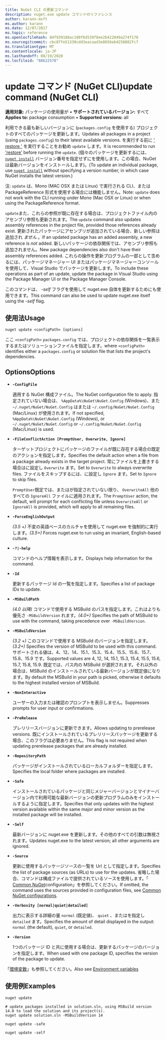 ```yaml
---
title: NuGet CLI の更新コマンド
description: nuget.exe update コマンドのリファレンス
author: karann-msft
ms.author: karann
ms.date: 12/07/2017
ms.topic: reference
ms.openlocfilehash: 84f939188ac190f6d539f8ee2b422049a274f178
ms.sourcegitcommit: cbc87fe51330cdd3eacaad3e8656eb4258882fc7
ms.translationtype: MT
ms.contentlocale: ja-JP
ms.lasthandoff: 08/19/2020
ms.locfileid: "88622578"
---
```

# <a name="update-command-nuget-cli"></a><span data-ttu-id="33d68-103">update コマンド (NuGet CLI)</span><span class="sxs-lookup"><span data-stu-id="33d68-103">update command (NuGet CLI)</span></span>

<span data-ttu-id="33d68-104">**適用対象:** パッケージの使用量が &bullet; **サポートされているバージョン:** すべて</span><span class="sxs-lookup"><span data-stu-id="33d68-104">**Applies to:** package consumption &bullet; **Supported versions:** all</span></span>

<span data-ttu-id="33d68-105">利用できる最も新しいバージョンに (`packages.config` を使用する) プロジェクトのすべてのパッケージを更新します。</span><span class="sxs-lookup"><span data-stu-id="33d68-105">Updates all packages in a project (using `packages.config`) to their latest available versions.</span></span> <span data-ttu-id="33d68-106">を実行する前に [' restore '](cli-ref-restore.md) を実行することをお勧め `update` します。</span><span class="sxs-lookup"><span data-stu-id="33d68-106">It is recommended to run ['restore'](cli-ref-restore.md) before running the `update`.</span></span> <span data-ttu-id="33d68-107">(個々のパッケージを更新するには、 [`nuget install`](cli-ref-install.md) バージョン番号を指定せずにを使用します。この場合、NuGet は最新バージョンをインストールします)。</span><span class="sxs-lookup"><span data-stu-id="33d68-107">(To update an individual package, use [`nuget install`](cli-ref-install.md) without specifying a version number, in which case NuGet installs the latest version.)</span></span>

<span data-ttu-id="33d68-108">注: `update` は、Mono (MAC OSX または Linux) で実行される CLI、または PackageReference 形式を使用する場合には機能しません。</span><span class="sxs-lookup"><span data-stu-id="33d68-108">Note: `update` does not work with the CLI running under Mono (Mac OSX or Linux) or when using the PackageReference format.</span></span>

<span data-ttu-id="33d68-109">`update`また、これらの参照が既に存在する場合は、プロジェクトファイル内のアセンブリ参照も更新されます。</span><span class="sxs-lookup"><span data-stu-id="33d68-109">The `update` command also updates assembly references in the project file, provided those references already exist.</span></span> <span data-ttu-id="33d68-110">更新されたパッケージにアセンブリが追加されている場合、新しい参照は追加され *ません* 。</span><span class="sxs-lookup"><span data-stu-id="33d68-110">If an updated package has an added assembly, a new reference is *not* added.</span></span> <span data-ttu-id="33d68-111">新しいパッケージの依存関係では、アセンブリ参照も追加されません。</span><span class="sxs-lookup"><span data-stu-id="33d68-111">New package dependencies also don't have their assembly references added.</span></span> <span data-ttu-id="33d68-112">これらの操作を更新プログラムの一部として含めるには、パッケージマネージャー UI またはパッケージマネージャーコンソールを使用して、Visual Studio でパッケージを更新します。</span><span class="sxs-lookup"><span data-stu-id="33d68-112">To include these operations as part of an update, update the package in Visual Studio using the Package Manager UI or the Package Manager Console.</span></span>

<span data-ttu-id="33d68-113">このコマンドは、 *-self* フラグを使用して nuget.exe 自体を更新するためにも使用できます。</span><span class="sxs-lookup"><span data-stu-id="33d68-113">This command can also be used to update nuget.exe itself using the *-self* flag.</span></span>

## <a name="usage"></a><span data-ttu-id="33d68-114">使用法</span><span class="sxs-lookup"><span data-stu-id="33d68-114">Usage</span></span>

```cli
nuget update <configPath> [options]
```

<span data-ttu-id="33d68-115">ここ `<configPath>` `packages.config` では、プロジェクトの依存関係を一覧表示するまたはソリューションファイルを指定します。</span><span class="sxs-lookup"><span data-stu-id="33d68-115">where `<configPath>` identifies either a `packages.config` or solution file that lists the project's dependencies.</span></span>

## <a name="options"></a><span data-ttu-id="33d68-116">Options</span><span class="sxs-lookup"><span data-stu-id="33d68-116">Options</span></span>

- **`-ConfigFile`**

  <span data-ttu-id="33d68-117">適用する NuGet 構成ファイル。</span><span class="sxs-lookup"><span data-stu-id="33d68-117">The NuGet configuration file to apply.</span></span> <span data-ttu-id="33d68-118">指定されていない場合は、 `%AppData%\NuGet\NuGet.Config` (Windows)、また `~/.nuget/NuGet/NuGet.Config` はまたは `~/.config/NuGet/NuGet.Config` (Mac/Linux) が使用されます。</span><span class="sxs-lookup"><span data-stu-id="33d68-118">If not specified, `%AppData%\NuGet\NuGet.Config` (Windows), or `~/.nuget/NuGet/NuGet.Config` or `~/.config/NuGet/NuGet.Config` (Mac/Linux) is used.</span></span>

- **`-FileConflictAction [PromptUser, Overwrite, Ignore]`**

  <span data-ttu-id="33d68-119">ターゲットプロジェクトにパッケージのファイルが既に存在する場合の既定のアクションを指定します。</span><span class="sxs-lookup"><span data-stu-id="33d68-119">Specifies the default action when a file from a package already exists in the target project.</span></span> <span data-ttu-id="33d68-120">常にファイルを上書きする場合はに設定し `Overwrite` ます。</span><span class="sxs-lookup"><span data-stu-id="33d68-120">Set to `Overwrite` to always overwrite files.</span></span> <span data-ttu-id="33d68-121">ファイルをスキップするには、に設定し `Ignore` ます。</span><span class="sxs-lookup"><span data-stu-id="33d68-121">Set to `Ignore` to skip files.</span></span>

  <span data-ttu-id="33d68-122">`PromptUser`既定では、またはが指定されていない限り、 `OverwriteAll` 他のすべての `IgnoreAll` ファイルに適用されます。</span><span class="sxs-lookup"><span data-stu-id="33d68-122">The `PromptUser` action, the default, will prompt for each conflicting file unless `OverwriteAll` or `IgnoreAll` is provided, which will apply to all remaining files.</span></span>

- **`-ForceEnglishOutput`**

  <span data-ttu-id="33d68-123">*(3.5 +)* 不変の英語ベースのカルチャを使用して nuget.exe を強制的に実行します。</span><span class="sxs-lookup"><span data-stu-id="33d68-123">*(3.5+)* Forces nuget.exe to run using an invariant, English-based culture.</span></span>

- **`-?|-help`**

  <span data-ttu-id="33d68-124">コマンドのヘルプ情報を表示します。</span><span class="sxs-lookup"><span data-stu-id="33d68-124">Displays help information for the command.</span></span>

- **`-Id`**

  <span data-ttu-id="33d68-125">更新するパッケージ Id の一覧を指定します。</span><span class="sxs-lookup"><span data-stu-id="33d68-125">Specifies a list of package IDs to update.</span></span>

- **`-MSBuildPath`**

  <span data-ttu-id="33d68-126">*(4.0 以降)* コマンドで使用する MSBuild のパスを指定します。これはよりも優先さ `-MSBuildVersion` れます。</span><span class="sxs-lookup"><span data-stu-id="33d68-126">*(4.0+)* Specifies the path of MSBuild to use with the command, taking precedence over `-MSBuildVersion`.</span></span>

- **`-MSBuildVersion`**

  <span data-ttu-id="33d68-127">*(3.2 +)* このコマンドで使用する MSBuild のバージョンを指定します。</span><span class="sxs-lookup"><span data-stu-id="33d68-127">*(3.2+)* Specifies the version of MSBuild to be used with this command.</span></span> <span data-ttu-id="33d68-128">サポートされる値は、4、12、14、15.1、15.3、15.4、15.5、15.6、15.7、15.8、15.9 です。</span><span class="sxs-lookup"><span data-stu-id="33d68-128">Supported values are 4, 12, 14, 15.1, 15.3, 15.4, 15.5, 15.6, 15.7, 15.8, 15.9.</span></span> <span data-ttu-id="33d68-129">既定では、パス内の MSBuild が選択されます。それ以外の場合は、MSBuild のインストールされている最新バージョンが既定値になります。</span><span class="sxs-lookup"><span data-stu-id="33d68-129">By default the MSBuild in your path is picked, otherwise it defaults to the highest installed version of MSBuild.</span></span>

- **`-NonInteractive`**

  <span data-ttu-id="33d68-130">ユーザーの入力または確認のプロンプトを表示しません。</span><span class="sxs-lookup"><span data-stu-id="33d68-130">Suppresses prompts for user input or confirmations.</span></span>

- **`-PreRelease`**

  <span data-ttu-id="33d68-131">プレリリースバージョンに更新できます。</span><span class="sxs-lookup"><span data-stu-id="33d68-131">Allows updating to prerelease versions.</span></span> <span data-ttu-id="33d68-132">既にインストールされているプレリリースパッケージを更新する場合、このフラグは必要ありません。</span><span class="sxs-lookup"><span data-stu-id="33d68-132">This flag is not required when updating prerelease packages that are already installed.</span></span>

- **`-RepositoryPath`**

  <span data-ttu-id="33d68-133">パッケージがインストールされているローカルフォルダーを指定します。</span><span class="sxs-lookup"><span data-stu-id="33d68-133">Specifies the local folder where packages are installed.</span></span>

- **`-Safe`**

  <span data-ttu-id="33d68-134">インストールされているパッケージと同じメジャーバージョンとマイナーバージョン内で利用可能な最新バージョンの更新プログラムのみをインストールするように指定します。</span><span class="sxs-lookup"><span data-stu-id="33d68-134">Specifies that only updates with the highest version available within the same major and minor version as the installed package will be installed.</span></span>

- **`-Self`**

  <span data-ttu-id="33d68-135">最新バージョンに nuget.exe を更新します。その他のすべての引数は無視されます。</span><span class="sxs-lookup"><span data-stu-id="33d68-135">Updates nuget.exe to the latest version; all other arguments are ignored.</span></span>

- **`-Source`**

  <span data-ttu-id="33d68-136">更新に使用するパッケージソースの一覧を Url として指定します。</span><span class="sxs-lookup"><span data-stu-id="33d68-136">Specifies the list of package sources (as URLs) to use for the updates.</span></span> <span data-ttu-id="33d68-137">省略した場合、コマンドは構成ファイルで提供されているソースを使用します。「 [Common NuGet](../../consume-packages/configuring-nuget-behavior.md)configuration」を参照してください。</span><span class="sxs-lookup"><span data-stu-id="33d68-137">If omitted, the command uses the sources provided in configuration files, see [Common NuGet configurations](../../consume-packages/configuring-nuget-behavior.md).</span></span>

- **`-Verbosity [normal|quiet|detailed]`**

  <span data-ttu-id="33d68-138">出力に表示する詳細の量 `normal` (既定値)、 `quiet` 、またはを指定し `detailed` ます。</span><span class="sxs-lookup"><span data-stu-id="33d68-138">Specifies the amount of detail displayed in the output: `normal` (the default), `quiet`, or `detailed`.</span></span>

- **`-Version`**

  <span data-ttu-id="33d68-139">1つのパッケージ ID と共に使用する場合は、更新するパッケージのバージョンを指定します。</span><span class="sxs-lookup"><span data-stu-id="33d68-139">When used with one package ID, specifies the version of the package to update.</span></span>

<span data-ttu-id="33d68-140">「[環境変数](cli-ref-environment-variables.md)」も参照してください。</span><span class="sxs-lookup"><span data-stu-id="33d68-140">Also see [Environment variables](cli-ref-environment-variables.md)</span></span>

## <a name="examples"></a><span data-ttu-id="33d68-141">使用例</span><span class="sxs-lookup"><span data-stu-id="33d68-141">Examples</span></span>

```cli
nuget update

# update packages installed in solution.sln, using MSBuild version 14.0 to load the solution and its project(s).
nuget update solution.sln -MSBuildVersion 14

nuget update -safe

nuget update -self
```
